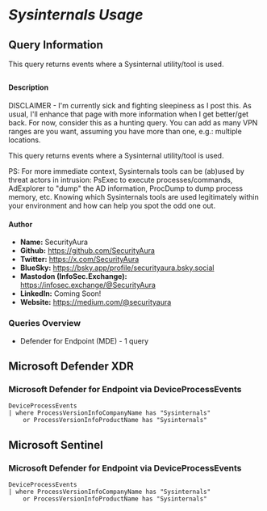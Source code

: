 # *Sysinternals Usage*

## Query Information

This query returns events where a Sysinternal utility/tool is used.

##

#### Description

DISCLAIMER - I'm currently sick and fighting sleepiness as I post this. As usual, I'll enhance that page with more information when I get better/get back. For now, consider this as a hunting query. You can add as many VPN ranges are you want, assuming you have more than one, e.g.: multiple locations.

This query returns events where a Sysinternal utility/tool is used.

PS: For more immediate context, Sysinternals tools can be (ab)used by threat actors in intrusion: PsExec to execute processes/commands, AdExplorer to "dump" the AD information, ProcDump to dump process memory, etc. Knowing which Sysinternals tools are used legitimately within your environment and how can help you spot the odd one out.

#### Author <Optional>
- **Name:** SecurityAura
- **Github:** https://github.com/SecurityAura
- **Twitter:** https://x.com/SecurityAura
- **BlueSky:** https://bsky.app/profile/securityaura.bsky.social
- **Mastodon (InfoSec.Exchange):** https://infosec.exchange/@SecurityAura
- **LinkedIn:** Coming Soon!
- **Website:** https://medium.com/@securityaura

### Queries Overview ###

- Defender for Endpoint (MDE) - 1 query

## Microsoft Defender XDR ##
### Microsoft Defender for Endpoint via DeviceProcessEvents ###
```KQL
DeviceProcessEvents
| where ProcessVersionInfoCompanyName has "Sysinternals"
    or ProcessVersionInfoProductName has "Sysinternals"
```
## Microsoft Sentinel ##
### Microsoft Defender for Endpoint via DeviceProcessEvents ###
```KQL
DeviceProcessEvents
| where ProcessVersionInfoCompanyName has "Sysinternals"
    or ProcessVersionInfoProductName has "Sysinternals"
```
